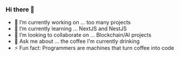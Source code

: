 ### Hi there 👋

- 🔭 I’m currently working on ... too many projects 
- 🌱 I’m currently learning ... NextJS and NestJS
- 👯 I’m looking to collaborate on ... Blockchain/AI projects
- 💬 Ask me about ... the coffee I'm currently drinking
- ⚡ Fun fact: Programmers are machines that turn coffee into code
